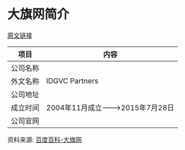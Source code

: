 # 大旗网简介

[原文链接](https://www.it-this-year.com/2020/04/23/205)

|项目|内容|
|-----|-----|
|公司名称||
|外文名称|IDGVC Partners|
|公司地址||
|成立时间|2004年11月成立--->2015年7月28日|
|公司官网||

资料来源: 
[百度百科-大旗网](https://baike.baidu.com/item/%E5%A4%A7%E6%97%97%E7%BD%91)